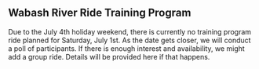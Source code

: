 ## Wabash River Ride Training Program

Due to the July 4th holiday weekend, there is currently no training program ride planned for Saturday, July 1st. As the date gets closer, we will conduct a poll of participants. If there is enough interest and availability, we might add a group ride. Details will be provided here if that happens.